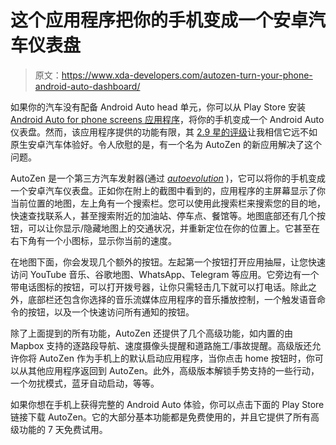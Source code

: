 # 这个应用程序把你的手机变成一个安卓汽车仪表盘

> 原文：<https://www.xda-developers.com/autozen-turn-your-phone-android-auto-dashboard/>

如果你的汽车没有配备 Android Auto head 单元，你可以从 Play Store 安装 [Android Auto for phone screens 应用程序](https://play.google.com/store/apps/details?id=com.google.android.projection.gearhead.phonescreen)，将你的手机变成一个 Android Auto 仪表盘。然而，该应用程序提供的功能有限，其 [2.9 星的评级](https://play.google.com/store/apps/details?id=com.google.android.projection.gearhead.phonescreen&hl=en_US&gl=US&showAllReviews=true)让我相信它远不如原生安卓汽车体验好。令人欣慰的是，有一个名为 AutoZen 的新应用解决了这个问题。

AutoZen 是一个第三方汽车发射器(通过 [*autoevolution*](https://www.autoevolution.com/news/this-android-app-brings-the-full-android-auto-experience-to-phones-160679.html) )，它可以将你的手机变成一个安卓汽车仪表盘。正如你在附上的截图中看到的，应用程序的主屏幕显示了你当前位置的地图，左上角有一个搜索栏。您可以使用此搜索栏来搜索您的目的地，快速查找联系人，甚至搜索附近的加油站、停车点、餐馆等。地图底部还有几个按钮，可以让你显示/隐藏地图上的交通状况，并重新定位在你的位置上。它甚至在右下角有一个小图标，显示你当前的速度。

在地图下面，你会发现几个额外的按钮。左起第一个按钮打开应用抽屉，让您快速访问 YouTube 音乐、谷歌地图、WhatsApp、Telegram 等应用。它旁边有一个带电话图标的按钮，可以打开拨号器，让你只需轻击几下就可以打电话。除此之外，底部栏还包含你选择的音乐流媒体应用程序的音乐播放控制，一个触发语音命令的按钮，以及一个快速访问所有通知的按钮。

除了上面提到的所有功能，AutoZen 还提供了几个高级功能，如内置的由 Mapbox 支持的逐路段导航、速度摄像头提醒和道路施工/事故提醒。高级版还允许你将 AutoZen 作为手机上的默认启动应用程序，当你点击 home 按钮时，你可以从其他应用程序返回到 AutoZen。此外，高级版本解锁手势支持的一些行动，一个勿扰模式，蓝牙自动启动，等等。

如果你想在手机上获得完整的 Android Auto 体验，你可以点击下面的 Play Store 链接下载 AutoZen。它的大部分基本功能都是免费使用的，并且它提供了所有高级功能的 7 天免费试用。
